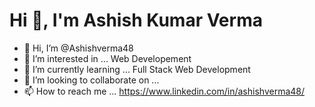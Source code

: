  #         Hi 👏, I'm Ashish Kumar Verma




- 👋 Hi, I’m @Ashishverma48
- 👀 I’m interested in ... Web Developement
- 🌱 I’m currently learning ... Full Stack Web Development
- 💞️ I’m looking to collaborate on ...
- 📫 How to reach me ... https://www.linkedin.com/in/ashishverma48/

<!---
Ashishverma48/Ashishverma48 is a ✨ special ✨ repository because its `README.md` (this file) appears on your GitHub profile.
You can click the Preview link to take a look at your changes.
--->
